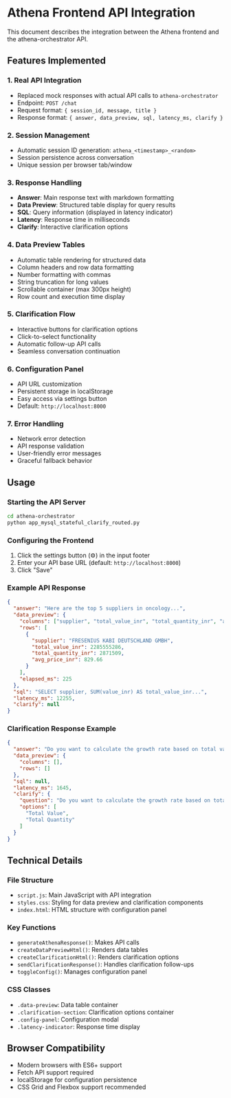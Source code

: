 # Athena Frontend API Integration

This document describes the integration between the Athena frontend and the athena-orchestrator API.

## Features Implemented

### 1. Real API Integration
- Replaced mock responses with actual API calls to `athena-orchestrator`
- Endpoint: `POST /chat`
- Request format: `{ session_id, message, title }`
- Response format: `{ answer, data_preview, sql, latency_ms, clarify }`

### 2. Session Management
- Automatic session ID generation: `athena_<timestamp>_<random>`
- Session persistence across conversation
- Unique session per browser tab/window

### 3. Response Handling
- **Answer**: Main response text with markdown formatting
- **Data Preview**: Structured table display for query results
- **SQL**: Query information (displayed in latency indicator)
- **Latency**: Response time in milliseconds
- **Clarify**: Interactive clarification options

### 4. Data Preview Tables
- Automatic table rendering for structured data
- Column headers and row data formatting
- Number formatting with commas
- String truncation for long values
- Scrollable container (max 300px height)
- Row count and execution time display

### 5. Clarification Flow
- Interactive buttons for clarification options
- Click-to-select functionality
- Automatic follow-up API calls
- Seamless conversation continuation

### 6. Configuration Panel
- API URL customization
- Persistent storage in localStorage
- Easy access via settings button
- Default: `http://localhost:8000`

### 7. Error Handling
- Network error detection
- API response validation
- User-friendly error messages
- Graceful fallback behavior

## Usage

### Starting the API Server
```bash
cd athena-orchestrator
python app_mysql_stateful_clarify_routed.py
```

### Configuring the Frontend
1. Click the settings button (⚙️) in the input footer
2. Enter your API base URL (default: `http://localhost:8000`)
3. Click "Save"

### Example API Response
```json
{
  "answer": "Here are the top 5 suppliers in oncology...",
  "data_preview": {
    "columns": ["supplier", "total_value_inr", "total_quantity_inr", "avg_price_inr"],
    "rows": [
      {
        "supplier": "FRESENIUS KABI DEUTSCHLAND GMBH",
        "total_value_inr": 2285555286,
        "total_quantity_inr": 2871509,
        "avg_price_inr": 829.66
      }
    ],
    "elapsed_ms": 225
  },
  "sql": "SELECT supplier, SUM(value_inr) AS total_value_inr...",
  "latency_ms": 12255,
  "clarify": null
}
```

### Clarification Response Example
```json
{
  "answer": "Do you want to calculate the growth rate based on total value or total quantity?",
  "data_preview": {
    "columns": [],
    "rows": []
  },
  "sql": null,
  "latency_ms": 1645,
  "clarify": {
    "question": "Do you want to calculate the growth rate based on total value or total quantity?",
    "options": [
      "Total Value",
      "Total Quantity"
    ]
  }
}
```

## Technical Details

### File Structure
- `script.js`: Main JavaScript with API integration
- `styles.css`: Styling for data preview and clarification components
- `index.html`: HTML structure with configuration panel

### Key Functions
- `generateAthenaResponse()`: Makes API calls
- `createDataPreviewHtml()`: Renders data tables
- `createClarificationHtml()`: Renders clarification options
- `sendClarificationResponse()`: Handles clarification follow-ups
- `toggleConfig()`: Manages configuration panel

### CSS Classes
- `.data-preview`: Data table container
- `.clarification-section`: Clarification options container
- `.config-panel`: Configuration modal
- `.latency-indicator`: Response time display

## Browser Compatibility
- Modern browsers with ES6+ support
- Fetch API support required
- localStorage for configuration persistence
- CSS Grid and Flexbox support recommended
